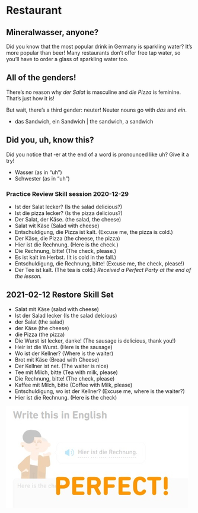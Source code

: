# Restaurant

## Mineralwasser, anyone?
Did you know that the most popular drink in Germany is sparkling water? It’s more popular than beer! Many restaurants don’t offer free tap water, so you’ll have to order a glass of sparkling water too.

## All of the genders!
There’s no reason why _der Salat_ is masculine and _die Pizza_ is feminine. That’s just how it is!

But wait, there’s a third gender: neuter! Neuter nouns go with _das_ and _ein_.
* das Sandwich, ein Sandwich | the sandwich, a sandwich

## Did you, uh, know this?
Did you notice that ‑er at the end of a word is pronounced like uh? Give it a try!

* Wasser (as in “uh”)
* Schwester (as in “uh”)


### Practice Review Skill session 2020-12-29
* Ist der Salat lecker? (Is the salad delicious?) 
* Ist die pizza lecker? (Is the pizza delicious?) 
* Der Salat, der Käse. (the salad, the cheese)
* Salat wit Käse (Salad with cheese)
* Entschuldigung, die Pizza ist kalt. (Excuse me, the pizza is cold.)
* Der Käse, die Pizza (the cheese, the pizza)
* Hier ist die Rechnung. (Here is the check.) 
* Die Rechnung, bitte! (The check, please.)
* Es ist kalt im Herbst. (It is cold in the fall.)
* Entschuldigung, die Rechnung, bitte! (Excuse me, the check, please!)
* Der Tee ist kalt. (The tea is cold.) 
*Received a Perfect Party at the end of the lesson.*

## 2021-02-12 Restore Skill Set
* Salat mit Käse (salad with cheese)
* Ist der Salad lecker (Is the salad delcious)
* der Salat (the salad)
* der Käse (the cheese)
* die Pizza (the pizza)
* Die Wurst ist lecker, danke! (The sausage is delicious, thank you!)
* Heir ist die Wurst. (Here is the sausage)
* Wo ist der Kellner? (Where is the waiter)
* Brot mit Käse (Bread with Cheese)
* Der Kellner ist net. (The waiter is nice)
* Tee mit Milch, bitte (Tea with milk, please)
* Die Rechnung, bitte!  (The check, please)
* Kaffee mit Milch, bitte (Coffee with Milk, please)
* Entschuldigung, wo ist der Kellner? (Excuse me, where is the waiter?)
* Hier ist die Rechnung. (Here is the check)

![Perfect-Score](https://github.com/EO4wellness/T-I-L/blob/main/polyglot/aleman/Castle-1/2021-02-12-restaurant.jpg)
